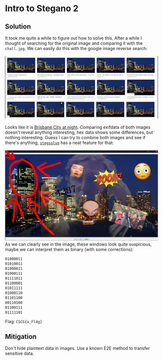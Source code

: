 # Intro to Stegano 2

## Solution

It took me quite a while to figure out how to solve this. After a while I thought of searching for the original image and comparing it with the `chall.jpg`.
We can easily do this with the google image reverse search:
<br/> <br/>
![](google_search.jpg)
<br/><br/>
Looks like it is [Brisbane City at night](https://upload.wikimedia.org/wikipedia/commons/0/05/Brisbane_City_Night.jpg). Comparing exifdata of both images doesn't reveal anything interesting, hex data shows some differences, but nothing interesting.
Guess I can try to combine both images and see if there's anything, [`stegsolve`](http://www.caesum.com/handbook/stego.htm) has a neat feature for that:
<br/><br/>
![](combined_image.png)
<br/>
As we can clearly see in the image, these windows look quite suspicious, maybe we can interpret them as binary (with some corrections):
```
01000011
01010011
01000011
01000111
01111011
01100001
01011111
01000110
01101100
00110100
01100111
01111101
```
Flag: `CSCG{a_Fl4g}`


## Mitigation

Don't hide plaintext data in images. Use a known E2E method to transfer sensitive data.
